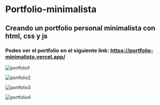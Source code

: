 # Portfolio-minimalista
## Creando un portfolio personal minimalista con html, css y js
### Podes ver el portfolio en el siguiente link: https://portfolio-minimalista.vercel.app/


![portfolio1](https://user-images.githubusercontent.com/84631641/174650559-21191e5b-1c79-47f5-88fa-6498fa52dcf6.png)


![portfolio2](https://user-images.githubusercontent.com/84631641/174650571-5092c9ab-1f23-4c09-8035-ac492b6a7ff1.png)


![portfolio3](https://user-images.githubusercontent.com/84631641/174650576-4079f909-7ea8-4411-a033-50b279efc4d4.png)


![portfolio4](https://user-images.githubusercontent.com/84631641/174650586-e6f510b9-71f0-4aff-be26-df8fc58d2627.png)
